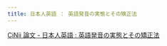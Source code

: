 ```yaml
---
title: 日本人英語 ： 英語発音の実態とその矯正法
---
```


[CiNii 論文 - 日本人英語 : 英語発音の実態とその矯正法](https://ci.nii.ac.jp/naid/110009452931)
